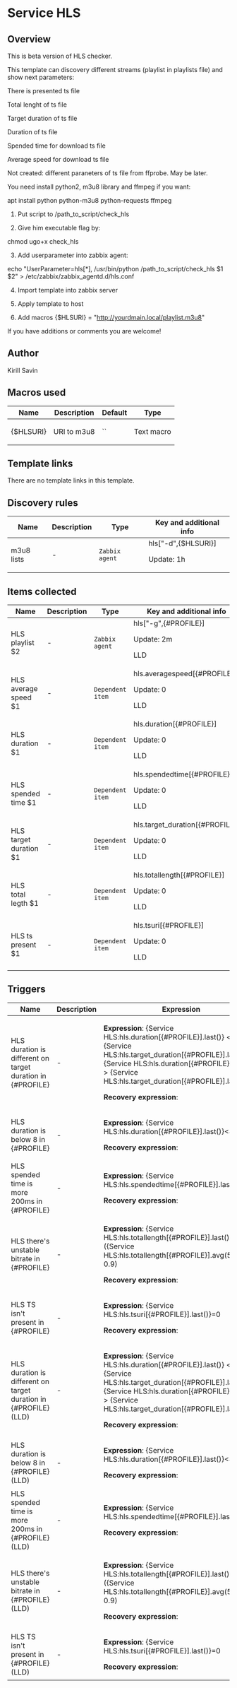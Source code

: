 # Service HLS

## Overview

This is beta version of HLS checker.


This template can discovery different streams (playlist in playlists file) and show next parameters:


There is presented ts file


Total lenght of ts file


Target duration of ts file


Duration of ts file


Spended time for download ts file


Average speed for download ts file


Not created: different paraneters of ts file from ffprobe. May be later.


 


You need install python2, m3u8 library and ffmpeg if you want:


apt install python python-m3u8 python-requests ffmpeg


 


1. Put script to /path\_to\_script/check\_hls


2. Give him executable flag by: 


chmod ugo+x check\_hls


3. Add userparameter into zabbix agent:


echo "UserParameter=hls[*], /usr/bin/python /path\_to\_script/check\_hls \$1 \$2" > /etc/zabbix/zabbix\_agentd.d/hls.conf


4. Import template into zabbix server


5. Apply template to host


6. Add macros {$HLSURI} = "http://yourdmain.local/playlist.m3u8"


 


If you have additions or comments you are welcome!



## Author

Kirill Savin

## Macros used

|Name|Description|Default|Type|
|----|-----------|-------|----|
|{$HLSURI}|<p>URI to m3u8</p>|``|Text macro|
## Template links

There are no template links in this template.

## Discovery rules

|Name|Description|Type|Key and additional info|
|----|-----------|----|----|
|m3u8 lists|<p>-</p>|`Zabbix agent`|hls["-d",{$HLSURI}]<p>Update: 1h</p>|
## Items collected

|Name|Description|Type|Key and additional info|
|----|-----------|----|----|
|HLS playlist $2|<p>-</p>|`Zabbix agent`|hls["-g",{#PROFILE}]<p>Update: 2m</p><p>LLD</p>|
|HLS average speed $1|<p>-</p>|`Dependent item`|hls.averagespeed[{#PROFILE}]<p>Update: 0</p><p>LLD</p>|
|HLS duration $1|<p>-</p>|`Dependent item`|hls.duration[{#PROFILE}]<p>Update: 0</p><p>LLD</p>|
|HLS spended time $1|<p>-</p>|`Dependent item`|hls.spendedtime[{#PROFILE}]<p>Update: 0</p><p>LLD</p>|
|HLS target duration $1|<p>-</p>|`Dependent item`|hls.target_duration[{#PROFILE}]<p>Update: 0</p><p>LLD</p>|
|HLS total legth $1|<p>-</p>|`Dependent item`|hls.totallength[{#PROFILE}]<p>Update: 0</p><p>LLD</p>|
|HLS ts present $1|<p>-</p>|`Dependent item`|hls.tsuri[{#PROFILE}]<p>Update: 0</p><p>LLD</p>|
## Triggers

|Name|Description|Expression|Priority|
|----|-----------|----------|--------|
|HLS duration is different on target duration in {#PROFILE}|<p>-</p>|<p>**Expression**: {Service HLS:hls.duration[{#PROFILE}].last()} < {Service HLS:hls.target_duration[{#PROFILE}].last()} or {Service HLS:hls.duration[{#PROFILE}].last()} > {Service HLS:hls.target_duration[{#PROFILE}].last()}</p><p>**Recovery expression**: </p>|not classified|
|HLS duration is below 8 in {#PROFILE}|<p>-</p>|<p>**Expression**: {Service HLS:hls.duration[{#PROFILE}].last()}<8</p><p>**Recovery expression**: </p>|warning|
|HLS spended time is more 200ms in {#PROFILE}|<p>-</p>|<p>**Expression**: {Service HLS:hls.spendedtime[{#PROFILE}].last()}>200</p><p>**Recovery expression**: </p>|information|
|HLS there's unstable bitrate in {#PROFILE}|<p>-</p>|<p>**Expression**: {Service HLS:hls.totallength[{#PROFILE}].last()} < ({Service HLS:hls.totallength[{#PROFILE}].avg(5m)} * 0.9)</p><p>**Recovery expression**: </p>|not classified|
|HLS TS isn't present in {#PROFILE}|<p>-</p>|<p>**Expression**: {Service HLS:hls.tsuri[{#PROFILE}].last()}=0</p><p>**Recovery expression**: </p>|high|
|HLS duration is different on target duration in {#PROFILE} (LLD)|<p>-</p>|<p>**Expression**: {Service HLS:hls.duration[{#PROFILE}].last()} < {Service HLS:hls.target_duration[{#PROFILE}].last()} or {Service HLS:hls.duration[{#PROFILE}].last()} > {Service HLS:hls.target_duration[{#PROFILE}].last()}</p><p>**Recovery expression**: </p>|not classified|
|HLS duration is below 8 in {#PROFILE} (LLD)|<p>-</p>|<p>**Expression**: {Service HLS:hls.duration[{#PROFILE}].last()}<8</p><p>**Recovery expression**: </p>|warning|
|HLS spended time is more 200ms in {#PROFILE} (LLD)|<p>-</p>|<p>**Expression**: {Service HLS:hls.spendedtime[{#PROFILE}].last()}>200</p><p>**Recovery expression**: </p>|information|
|HLS there's unstable bitrate in {#PROFILE} (LLD)|<p>-</p>|<p>**Expression**: {Service HLS:hls.totallength[{#PROFILE}].last()} < ({Service HLS:hls.totallength[{#PROFILE}].avg(5m)} * 0.9)</p><p>**Recovery expression**: </p>|not classified|
|HLS TS isn't present in {#PROFILE} (LLD)|<p>-</p>|<p>**Expression**: {Service HLS:hls.tsuri[{#PROFILE}].last()}=0</p><p>**Recovery expression**: </p>|high|
